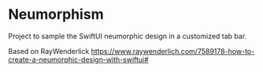 # Neumorphism

Project to sample the SwiftUI neumorphic design in a customized tab bar.

Based on RayWenderlick
https://www.raywenderlich.com/7589178-how-to-create-a-neumorphic-design-with-swiftui#
